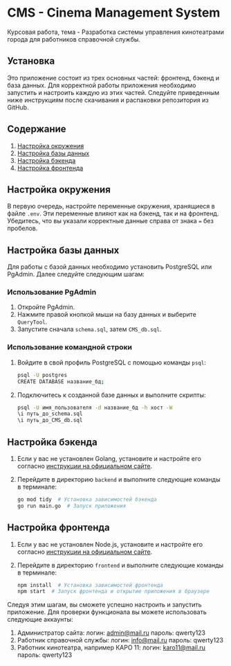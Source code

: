 # CMS - Cinema Management System

Курсовая работа, тема - Разработка системы управления кинотеатрами города для работников справочной службы.

## Установка
Это приложение состоит из трех основных частей: фронтенд, бэкенд и база данных. Для корректной работы приложения необходимо запустить и настроить каждую из этих частей. Следуйте приведенным ниже инструкциям после скачивания и распаковки репозитория из GitHub.

## Содержание

1. [Настройка окружения](#настройка-окружения)
2. [Настройка базы данных](#настройка-базы-данных)
3. [Настройка бэкенда](#настройка-бэкенда)
4. [Настройка фронтенда](#настройка-фронтенда)

## Настройка окружения

В первую очередь, настройте переменные окружения, хранящиеся в файле `.env`. Эти переменные влияют как на бэкенд, так и на фронтенд. Убедитесь, что вы указали корректные данные справа от знака `=` без пробелов.

## Настройка базы данных

Для работы с базой данных необходимо установить PostgreSQL или PgAdmin. Далее следуйте следующим шагам:

### Использование PgAdmin

1. Откройте PgAdmin.
2. Нажмите правой кнопкой мыши на базу данных и выберите `QueryTool`.
3. Запустите сначала `schema.sql`, затем `CMS_db.sql`.

### Использование командной строки

1. Войдите в свой профиль PostgreSQL с помощью команды `psql`:

    ```sh
    psql -U postgres
    CREATE DATABASE название_бд;
    ```

2. Подключитесь к созданной базе данных и выполните скрипты:

    ```sh
    psql -U имя_пользователя -d название_бд -h хост -W
    \i путь_до_schema.sql
    \i путь_до_CMS_db.sql
    ```

## Настройка бэкенда

1. Если у вас не установлен Golang, установите и настройте его согласно [инструкции на официальном сайте](https://golang.org/doc/install).

2. Перейдите в директорию `backend` и выполните следующие команды в терминале:

    ```sh
    go mod tidy  # Установка зависимостей бэкенда
    go run main.go  # Запуск приложения
    ```

## Настройка фронтенда

1. Если у вас не установлен Node.js, установите и настройте его согласно [инструкции на официальном сайте](https://nodejs.org/en/download/).

2. Перейдите в директорию `frontend` и выполните следующие команды в терминале:

    ```sh
    npm install  # Установка зависимостей фронтенда
    npm start  # Запуск фронтенда и открытие приложения в браузере
    ```

Следуя этим шагам, вы сможете успешно настроить и запустить приложение.
Для проверки функционала вы можете использовать следующие аккаунты:

1. Администратор сайта:
   логин: admin@mail.ru
   пароль: qwerty123
2. Работник справочной службы:
   логин: info@mail.ru
   пароль: qwerty123
3. Работник кинотеатра, например КАРО 11:
   логин: karo11@mail.ru
   пароль: qwerty123 

